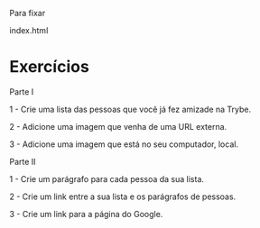 Para fixar

index.html

<!DOCTYPE html>
<html lang="pt-br">
  <head>
    <meta charset="UTF-8">
    <title>HTML</title>
  </head>
  <body>
    <h1>Exercícios</h1>
  </body>
</html>

Parte I

1 - Crie uma lista das pessoas que você já fez amizade na Trybe.

2 - Adicione uma imagem que venha de uma URL externa.

3 - Adicione uma imagem que está no seu computador, local.

Parte II

1 - Crie um parágrafo para cada pessoa da sua lista.

2 - Crie um link entre a sua lista e os parágrafos de pessoas.

3 - Crie um link para a página do Google.
